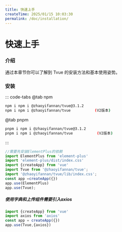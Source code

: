 ```yaml
---
title: 快速上手
createTime: 2025/01/15 10:03:30
permalink: /doc/installation/
---
```


# 快速上手

### 介绍
通过本章节你可以了解到 Tvue 的安装方法和基本使用姿势。


### 安装

::: code-tabs
@tab npm

``` sh
npm i npm i @zhaoyifannan/tvue@3.1.2
npm i npm i @zhaoyifannan/tvue           (V2版本)
```

@tab pnpm

```sh
pnpm i npm i @zhaoyifannan/tvue@3.1.2
pnpm i npm i @zhaoyifannan/tvue           (V2版本)
```

:::

``` js
//需要先安装ElementPlus的依赖
import ElementPlus from 'element-plus'
import 'element-plus/dist/index.css'
import {createApp} from 'vue'
import Tvue from '@zhaoyifannan/tvue';
import '@zhaoyifannan/tvue/lib/index.css';
const app =createApp({})
app.use(ElementPlus)
app.use(Tvue);

```

##### 使用字典和上传组件需要引入axios

``` js
import {createApp} from 'vue'
import axios from 'axios'
const app = createApp({})
app.use(Tvue,{axios})

```
